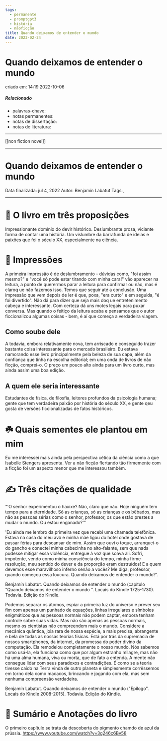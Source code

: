 ```yaml
---
tags:
  - permanente
  - promptgpt3
  - história
  - nãoficção
title: Quando deixamos de entender o mundo
date: 2023-02-24
---
```

# Quando deixamos de entender o mundo
criado em: 14:19 2022-10-06

##### Relacionado
- palavras-chave: 
- notas permanentes: 
- notas de dissertação:
- notas de literatura: 

---
[[non fiction novel]]

---
# Quando deixamos de entender o mundo

Data finalizada: jul 4, 2022
Autor: Benjamín Labatut
Tags:,

---

# 🚀 O livro em três proposições
Impressionante domínio do devir histórico.
Deslumbrante prosa, viciante forma de contar uma história.
Um vislumbre da barrafunda de ideias e paixões que foi o século XX, especialmente na ciência.

# 🎨 Impressões
A primeira impressão é de deslumbramento - dúvidas como, "foi assim mesmo?" e "você só pode estar tirando com minha cara!" vão aparecer na leitura, a ponto de querermos parar a leitura para confirmar ou não, mas é claroq ue não fazemos isso. Temos que seguir até a conclusão.
Uma impressão que vem depois de ler é que, poxa, "era curto" e em seguida, "é foi divertido". Não dá para dizer que seja mais doq ue entretenimento cabeça e interessante. Com certeza dá uns motes legais para puxar conversa. Mas quando o feitiço da leitura acaba e pensamos que o autor ficcionalizou algumas coisas - bem, é aí que começa a verdadeira viagem.

## Como soube dele
A todavia, embora relativamente nova, tem arriscado e conseguido trazer bastante coisa interessante para o mercado brasileiro. Eu estava namorando esse livro principalmente pela beleza de sua capa, além da confiança que tinha na escolha editorial; em uma onda de livros de não ficção, comprei-o. O preço um pouco alto ainda para um livro curto, mas ainda assim uma boa edição.

## A quem ele seria interessante
Estudantes de física, de filosfia, leitores profundos da psicologia humana; gente que tem verdadeira paixão por história do século XX, e gente qeu gosta de versões ficcionalizadas de fatos históricos.

# ☘️ Quais sementes ele plantou em mim
Eu me interessei mais ainda pela perspectiva cética da ciência como a que Isabelle Stengers apresenta. 
Ver a não ficção flertando tão firmemente com a ficção foi um aspecto menor que me interessou também.

# ✍️ Três citações de qualidade
"'O senhor experimentou o haxixe? Não, claro que não. Hoje ninguém tem tempo para a eternidade. Só as crianças, só as crianças e os bêbados, mas não as pessoas sérias como o senhor, professor, os que estão prestes a mudar o mundo. Ou estou enganado?'"

'Eu ainda me lembro da primeira vez que recebi uma chamada telefônica. Estava na casa do meu avô e minha mãe ligou do hotel onde gostava de passar férias para descansar de mim. Assim que ouvi o toque, arranquei-o do gancho e conectei minha cabecinha no alto-falante, sem que nada pudesse mitigar essa violência, entregue à voz que soava ali. Sofri, impotente, vendo como minha consciência do tempo, minha firme resolução, meu sentido do dever e da proporção eram destruídos! E a quem devemos esse maravilhoso inferno senão a vocês? Me diga, professor, quando começou essa loucura. Quando deixamos de entender o mundo?'.

Benjamín Labatut. Quando deixamos de entender o mundo (capítulo "Quando deixamos de entender o mundo ". Locais do Kindle 1725-1730). Todavia. Edição do Kindle. 

Podemos separar os átomos, espiar a primeira luz do universo e prever seu fim com apenas um punhado de equações, linhas irregulares e símbolos enigmáticos que as pessoas normais não podem captar, embora tenham controle sobre suas vidas. Mas não são apenas as pessoas normais, mesmo os cientistas não compreendem mais o mundo. Considere a mecânica quântica, joia rara de nossa espécie, a mais precisa, abrangente e bela de todas as nossas teorias físicas. Está por trás da supremacia de nossos smartphones, da internet, da promessa do poder divino da computação. Ela remodelou completamente o nosso mundo. Nós sabemos como usá-la, ela funciona como que por algum estranho milagre, mas não há uma alma humana, viva ou morta, que de fato a entenda. A mente não consegue lidar com seus paradoxos e contradições. É como se a teoria tivesse caído na Terra vinda de outro planeta e simplesmente corrêssemos em torno dela como macacos, brincando e jogando com ela, mas sem nenhuma compreensão verdadeira.

Benjamín Labatut. Quando deixamos de entender o mundo ("Epílogo". Locais do Kindle 2008-2015). Todavia. Edição do Kindle. 


# 📒 Sumário e Anotações do livro
O primeiro capítulo se trata da descoberta do pigmento chamdo de azul da prússia. https://www.youtube.com/watch?v=3g246c6Bv58
